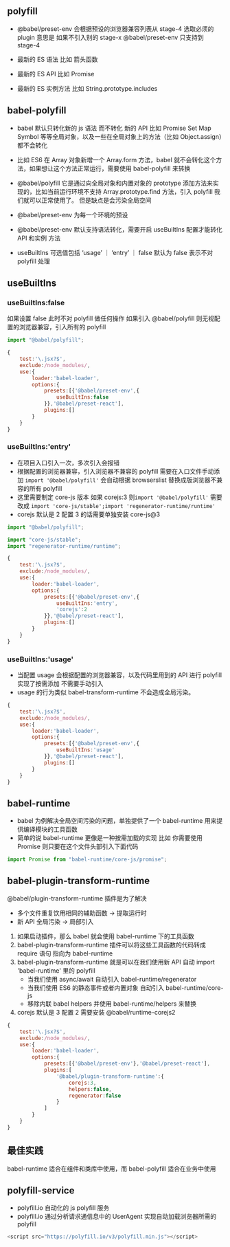 ## polyfill

- @babel/preset-env 会根据预设的浏览器兼容列表从 stage-4 选取必须的 plugin 意思是 如果不引入别的 stage-x @babel/preset-env 只支持到 stage-4

- 最新的 ES 语法 比如 箭头函数
- 最新的 ES API 比如 Promise
- 最新的 ES 实例方法 比如 String.prototype.includes

## babel-polyfill

- babel 默认只转化新的 js 语法 而不转化 新的 API 比如 Promise Set Map Symbol 等等全局对象，以及一些在全局对象上的方法（比如 Object.assign）都不会转化

- 比如 ES6 在 Array 对象新增一个 Array.form 方法，babel 就不会转化这个方法，如果想让这个方法正常运行，需要使用 babel-polyfill 来转换
- @babel/polyfill 它是通过向全局对象和内置对象的 prototype 添加方法来实现的，比如当前运行环境不支持 Array.prototype.find 方法，引入 polyfill 我们就可以正常使用了。 但是缺点是会污染全局空间
- @babel/preset-env 为每一个环境的预设
- @babel/preset-env 默认支持语法转化，需要开启 useBuiltIns 配置才能转化 API 和实例 方法
- useBuiltIns 可选值包括 ‘usage’ ｜ ‘entry’ ｜ false 默认为 false 表示不对 polyfill 处理

## useBuiltIns

### useBuiltIns:false

如果设置 false 此时不对 polyfill 做任何操作 如果引入 @babel/polyfill 则无视配置的浏览器兼容，引入所有的 polyfill

```js
import "@babel/polyfill";
```

```js
{
    test:'\.jsx?$',
    exclude:/node_modules/,
    use:{
        loader:'babel-loader',
        options:{
            presets:[{'@babel/preset-env',{
                useBuiltIns:false
            }},'@babel/preset-react'],
            plugins:[]
        }
    }
}
```

### useBuiltIns:'entry'

- 在项目入口引入一次，多次引入会报错
- 根据配置的浏览器兼容，引入浏览器不兼容的 polyfill 需要在入口文件手动添加 `import '@babel/polyfill'` 会自动根据 browserslist 替换成版浏览器不兼容的所有 polyfill
- 这里需要制定 core-js 版本 如果 corejs:3 则`import '@babel/polyfill'` 需要改成 `import 'core-js/stable';import 'regenerator-runtime/runtime'`
- corejs 默认是 2 配置 3 的话需要单独安装 core-js@3

```js
import "@babel/polyfill";
```

```js
import "core-js/stable";
import "regenerator-runtime/runtime";
```

```js
{
    test:'\.jsx?$',
    exclude:/node_modules/,
    use:{
        loader:'babel-loader',
        options:{
            presets:[{'@babel/preset-env',{
                useBuiltIns:'entry',
                'corejs':2
            }},'@babel/preset-react'],
            plugins:[]
        }
    }
}

```

### useBuiltIns:'usage'

- 当配置 usage 会根据配置的浏览器兼容，以及代码里用到的 API 进行 polyfill 实现了按需添加 不需要手动引入
- usage 的行为类似 babel-transform-runtime 不会造成全局污染。

```js
{
    test:'\.jsx?$',
    exclude:/node_modules/,
    use:{
        loader:'babel-loader',
        options:{
            presets:[{'@babel/preset-env',{
                useBuiltIns:'usage'
            }},'@babel/preset-react'],
            plugins:[]
        }
    }
}
```

## babel-runtime

- babel 为例解决全局空间污染的问题，单独提供了一个 babel-runtime 用来提供编译模块的工具函数
- 简单的说 babel-runtime 更像是一种按需加载的实现 比如 你需要使用 Promise 则只要在这个文件头部引入下面代码

```js
import Promise from "babel-runtime/core-js/promise";
```

## babel-plugin-transform-runtime

@babel/plugin-transform-runtime 插件是为了解决

- 多个文件重复饮用相同的辅助函数 -> 提取运行时
- 新 API 全局污染 -> 局部引入

1. 如果启动插件，那么 babel 就会使用 babel-runtime 下的工具函数
2. babel-plugin-transform-runtime 插件可以将这些工具函数的代码转成 require 语句 指向为 babel-runtime
3. babel-plugin-transform-runtime 就是可以在我们使用新 API 自动 import 'babel-runtime' 里的 polyfill
   - 当我们使用 async/await 自动引入 babel-runtime/regenerator
   - 当我们使用 ES6 的静态事件或者内置对象 自动引入 babel-runtime/core-js
   - 移除内联 babel helpers 并使用 babel-runtime/helpers 来替换
4. corejs 默认是 3 配置 2 需要安装 @babel/runtime-corejs2

```js
{
    test:'\.jsx?$',
    exclude:/node_modules/,
    use:{
        loader:'babel-loader',
        options:{
            presets:[{'@babel/preset-env'},'@babel/preset-react'],
            plugins:[
                '@babel/plugin-transform-runtime':{
                    corejs:3,
                    helpers:false,
                    regenerator:false
                }
            ]
        }
    }
}
```

## 最佳实践

babel-runtime 适合在组件和类库中使用，而 babel-polyfill 适合在业务中使用

## polyfill-service

- polyfill.io 自动化的 js polyfill 服务
- polyfill.io 通过分析请求通信息中的 UserAgent 实现自动加载浏览器所需的 polyfill

```js
<script src="https://polyfill.io/v3/polyfill.min.js"></script>
```
